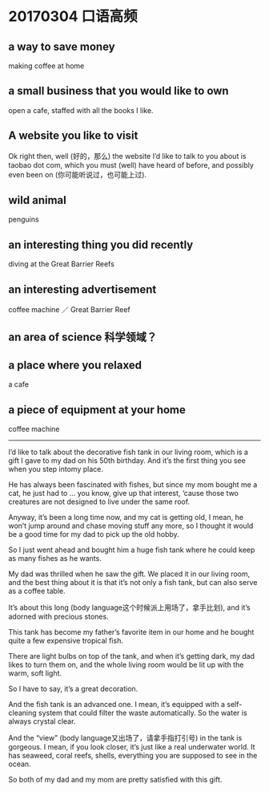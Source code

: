 # 20170304 口语高频

## a way to save money
making coffee at home
## a small business that you would like to own
open a cafe, staffed with all the books I like.
## A website you like to visit 
Ok right then, well (好的，那么) the website I’d like to talk to you about is taobao dot com, which you must (well) have heard of before, and possibly even been on (你可能听说过，也可能上过).

## wild animal 
penguins

## an interesting thing you did recently
diving at the Great Barrier Reefs
## an interesting advertisement
coffee machine ／ Great Barrier Reef
## an area of science 科学领域？

## a place where you relaxed
a cafe

##  a piece of equipment at your home
coffee machine

----
I’d like to talk about the decorative fish tank in our living room, which is a gift I gave to my dad on his 50th birthday.
And it’s the first thing you see when you step intomy place.

He has always been fascinated with fishes, but since my mom bought me a cat, he just had to … 
you know, give up that interest, ‘cause those two creatures are not designed to live under the same roof.

Anyway, it’s been a long time now, and my cat is getting old, I mean, he won’t jump around and chase moving stuff any more, so I thought it would be a good time for my dad to pick up the old hobby. 

So I just went ahead and bought him a huge fish tank where he could keep as many fishes as he wants.

My dad was thrilled when he saw the gift. We placed it in our living room, and the best thing about it is that it’s not only a fish tank, but can also serve as a coffee table. 

It’s about this long (body language这个时候派上用场了，拿手比划), and it’s adorned with precious stones. 

This tank has become my father’s favorite item in our home and he bought quite a few expensive tropical fish.

There are light bulbs on top of the tank, and when it’s getting dark, my dad likes to turn them on, and the whole living room would be lit up with the warm, soft light. 

So I have to say, it’s a great decoration.

And the fish tank is an advanced one. 
I mean, it’s equipped with a self-cleaning system that could filter the waste automatically. 
So the water is always crystal clear.

And the “view” (body language又出场了，请拿手指打引号) in the tank is gorgeous.
I mean, if you look closer, it’s just like a real underwater world. It has seaweed, coral reefs, shells, everything you are supposed to see in the ocean.

So both of my dad and my mom are pretty satisfied with this gift.